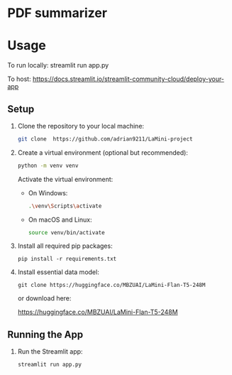 # PDF summarizer

# Usage
To run locally: streamlit run app.py

To host: https://docs.streamlit.io/streamlit-community-cloud/deploy-your-app

## Setup

1. Clone the repository to your local machine:

    ```bash
    git clone  https://github.com/adrian9211/LaMini-project
    ```

2. Create a virtual environment (optional but recommended):

    ```bash
    python -m venv venv
    ```

    Activate the virtual environment:

    - On Windows:

        ```bash
        .\venv\Scripts\activate
        ```

    - On macOS and Linux:

        ```bash
        source venv/bin/activate
        ```

3. Install all required pip packages:

    ```
    pip install -r requirements.txt
    ```

4. Install essential data model:

    ```
    git clone https://huggingface.co/MBZUAI/LaMini-Flan-T5-248M
    ```

    or download here:

    https://huggingface.co/MBZUAI/LaMini-Flan-T5-248M

## Running the App

1. Run the Streamlit app:

    ```bash
    streamlit run app.py
    ```
